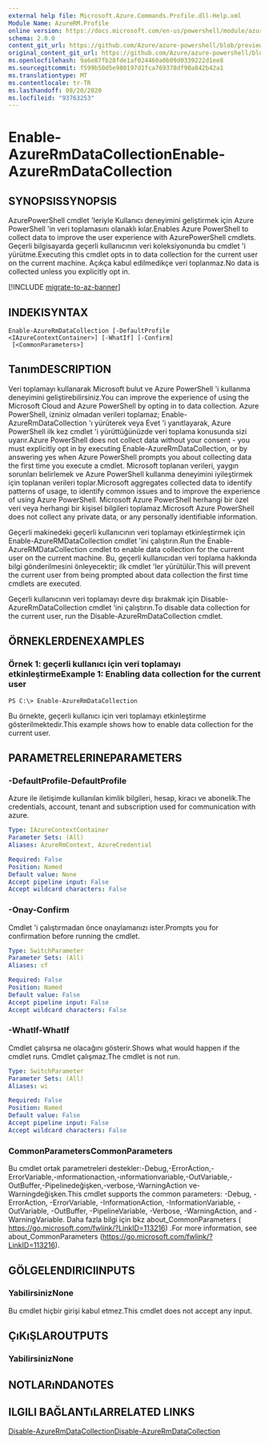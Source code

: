 ```yaml
---
external help file: Microsoft.Azure.Commands.Profile.dll-Help.xml
Module Name: AzureRM.Profile
online version: https://docs.microsoft.com/en-us/powershell/module/azurerm.profile/enable-azurermdatacollection
schema: 2.0.0
content_git_url: https://github.com/Azure/azure-powershell/blob/preview/src/ResourceManager/Profile/Commands.Profile/help/Enable-AzureRmDataCollection.md
original_content_git_url: https://github.com/Azure/azure-powershell/blob/preview/src/ResourceManager/Profile/Commands.Profile/help/Enable-AzureRmDataCollection.md
ms.openlocfilehash: 9a6e87fb28fde1af024460a0b09d0339222d1ee8
ms.sourcegitcommit: f599b50d5e980197d1fca769378df90a842b42a1
ms.translationtype: MT
ms.contentlocale: tr-TR
ms.lasthandoff: 08/20/2020
ms.locfileid: "93763253"
---
```

# <span data-ttu-id="4389e-101">Enable-AzureRmDataCollection</span><span class="sxs-lookup"><span data-stu-id="4389e-101">Enable-AzureRmDataCollection</span></span>

## <span data-ttu-id="4389e-102">SYNOPSIS</span><span class="sxs-lookup"><span data-stu-id="4389e-102">SYNOPSIS</span></span>
<span data-ttu-id="4389e-103">AzurePowerShell cmdlet 'leriyle Kullanıcı deneyimini geliştirmek için Azure PowerShell 'in veri toplamasını olanaklı kılar.</span><span class="sxs-lookup"><span data-stu-id="4389e-103">Enables Azure PowerShell to collect data to improve the user experience with AzurePowerShell cmdlets.</span></span>
<span data-ttu-id="4389e-104">Geçerli bilgisayarda geçerli kullanıcının veri koleksiyonunda bu cmdlet 'i yürütme.</span><span class="sxs-lookup"><span data-stu-id="4389e-104">Executing this cmdlet opts in to data collection for the current user on the current machine.</span></span>
<span data-ttu-id="4389e-105">Açıkça kabul edilmedikçe veri toplanmaz.</span><span class="sxs-lookup"><span data-stu-id="4389e-105">No data is collected unless you explicitly opt in.</span></span>

[!INCLUDE [migrate-to-az-banner](../../includes/migrate-to-az-banner.md)]

## <span data-ttu-id="4389e-106">INDEKI</span><span class="sxs-lookup"><span data-stu-id="4389e-106">SYNTAX</span></span>

```
Enable-AzureRmDataCollection [-DefaultProfile <IAzureContextContainer>] [-WhatIf] [-Confirm]
 [<CommonParameters>]
```

## <span data-ttu-id="4389e-107">Tanım</span><span class="sxs-lookup"><span data-stu-id="4389e-107">DESCRIPTION</span></span>
<span data-ttu-id="4389e-108">Veri toplamayı kullanarak Microsoft bulut ve Azure PowerShell 'i kullanma deneyimini geliştirebilirsiniz.</span><span class="sxs-lookup"><span data-stu-id="4389e-108">You can improve the experience of using the Microsoft Cloud and Azure PowerShell by opting in to data collection.</span></span>
<span data-ttu-id="4389e-109">Azure PowerShell, izniniz olmadan verileri toplamaz; Enable-AzureRmDataCollection 'ı yürüterek veya Evet 'i yanıtlayarak, Azure PowerShell ilk kez cmdlet 'i yürüttüğünüzde veri toplama konusunda sizi uyarır.</span><span class="sxs-lookup"><span data-stu-id="4389e-109">Azure PowerShell does not collect data without your consent - you must explicitly opt in by executing Enable-AzureRmDataCollection, or by answering yes when Azure PowerShell prompts you about collecting data the first time you execute a cmdlet.</span></span>
<span data-ttu-id="4389e-110">Microsoft toplanan verileri, yaygın sorunları belirlemek ve Azure PowerShell kullanma deneyimini iyileştirmek için toplanan verileri toplar.</span><span class="sxs-lookup"><span data-stu-id="4389e-110">Microsoft aggregates collected data to identify patterns of usage, to identify common issues and to improve the experience of using Azure PowerShell.</span></span>
<span data-ttu-id="4389e-111">Microsoft Azure PowerShell herhangi bir özel veri veya herhangi bir kişisel bilgileri toplamaz.</span><span class="sxs-lookup"><span data-stu-id="4389e-111">Microsoft Azure PowerShell does not collect any private data, or any personally identifiable information.</span></span>

<span data-ttu-id="4389e-112">Geçerli makinedeki geçerli kullanıcının veri toplamayı etkinleştirmek için Enable-AzureRMDataCollection cmdlet 'ini çalıştırın.</span><span class="sxs-lookup"><span data-stu-id="4389e-112">Run the Enable-AzureRMDataCollection cmdlet to enable data collection for the current user on the current machine.</span></span>
<span data-ttu-id="4389e-113">Bu, geçerli kullanıcıdan veri toplama hakkında bilgi gönderilmesini önleyecektir; ilk cmdlet 'ler yürütülür.</span><span class="sxs-lookup"><span data-stu-id="4389e-113">This will prevent the current user from being prompted about data collection the first time cmdlets are executed.</span></span>

<span data-ttu-id="4389e-114">Geçerli kullanıcının veri toplamayı devre dışı bırakmak için Disable-AzureRmDataCollection cmdlet 'ini çalıştırın.</span><span class="sxs-lookup"><span data-stu-id="4389e-114">To disable data collection for the current user, run the Disable-AzureRmDataCollection cmdlet.</span></span>

## <span data-ttu-id="4389e-115">ÖRNEKLERDEN</span><span class="sxs-lookup"><span data-stu-id="4389e-115">EXAMPLES</span></span>

### <span data-ttu-id="4389e-116">Örnek 1: geçerli kullanıcı için veri toplamayı etkinleştirme</span><span class="sxs-lookup"><span data-stu-id="4389e-116">Example 1: Enabling data collection for the current user</span></span>
```
PS C:\> Enable-AzureRmDataCollection
```

<span data-ttu-id="4389e-117">Bu örnekte, geçerli kullanıcı için veri toplamayı etkinleştirme gösterilmektedir.</span><span class="sxs-lookup"><span data-stu-id="4389e-117">This example shows how to enable data collection for the current user.</span></span>

## <span data-ttu-id="4389e-118">PARAMETRELERINE</span><span class="sxs-lookup"><span data-stu-id="4389e-118">PARAMETERS</span></span>

### <span data-ttu-id="4389e-119">-DefaultProfile</span><span class="sxs-lookup"><span data-stu-id="4389e-119">-DefaultProfile</span></span>
<span data-ttu-id="4389e-120">Azure ile iletişimde kullanılan kimlik bilgileri, hesap, kiracı ve abonelik.</span><span class="sxs-lookup"><span data-stu-id="4389e-120">The credentials, account, tenant and subscription used for communication with azure.</span></span>

```yaml
Type: IAzureContextContainer
Parameter Sets: (All)
Aliases: AzureRmContext, AzureCredential

Required: False
Position: Named
Default value: None
Accept pipeline input: False
Accept wildcard characters: False
```

### <span data-ttu-id="4389e-121">-Onay</span><span class="sxs-lookup"><span data-stu-id="4389e-121">-Confirm</span></span>
<span data-ttu-id="4389e-122">Cmdlet 'i çalıştırmadan önce onaylamanızı ister.</span><span class="sxs-lookup"><span data-stu-id="4389e-122">Prompts you for confirmation before running the cmdlet.</span></span>

```yaml
Type: SwitchParameter
Parameter Sets: (All)
Aliases: cf

Required: False
Position: Named
Default value: False
Accept pipeline input: False
Accept wildcard characters: False
```

### <span data-ttu-id="4389e-123">-WhatIf</span><span class="sxs-lookup"><span data-stu-id="4389e-123">-WhatIf</span></span>
<span data-ttu-id="4389e-124">Cmdlet çalışırsa ne olacağını gösterir.</span><span class="sxs-lookup"><span data-stu-id="4389e-124">Shows what would happen if the cmdlet runs.</span></span> <span data-ttu-id="4389e-125">Cmdlet çalışmaz.</span><span class="sxs-lookup"><span data-stu-id="4389e-125">The cmdlet is not run.</span></span>

```yaml
Type: SwitchParameter
Parameter Sets: (All)
Aliases: wi

Required: False
Position: Named
Default value: False
Accept pipeline input: False
Accept wildcard characters: False
```

### <span data-ttu-id="4389e-126">CommonParameters</span><span class="sxs-lookup"><span data-stu-id="4389e-126">CommonParameters</span></span>
<span data-ttu-id="4389e-127">Bu cmdlet ortak parametreleri destekler:-Debug,-ErrorAction,-ErrorVariable,-ınformationaction,-ınformationvariable,-OutVariable,-OutBuffer,-Pipelinedeğişken,-verbose,-WarningAction ve-Warningdeğişken.</span><span class="sxs-lookup"><span data-stu-id="4389e-127">This cmdlet supports the common parameters: -Debug, -ErrorAction, -ErrorVariable, -InformationAction, -InformationVariable, -OutVariable, -OutBuffer, -PipelineVariable, -Verbose, -WarningAction, and -WarningVariable.</span></span> <span data-ttu-id="4389e-128">Daha fazla bilgi için bkz about_CommonParameters ( https://go.microsoft.com/fwlink/?LinkID=113216) .</span><span class="sxs-lookup"><span data-stu-id="4389e-128">For more information, see about_CommonParameters (https://go.microsoft.com/fwlink/?LinkID=113216).</span></span>

## <span data-ttu-id="4389e-129">GÖLGELENDIRICI</span><span class="sxs-lookup"><span data-stu-id="4389e-129">INPUTS</span></span>

### <span data-ttu-id="4389e-130">Yabilirsiniz</span><span class="sxs-lookup"><span data-stu-id="4389e-130">None</span></span>
<span data-ttu-id="4389e-131">Bu cmdlet hiçbir girişi kabul etmez.</span><span class="sxs-lookup"><span data-stu-id="4389e-131">This cmdlet does not accept any input.</span></span>

## <span data-ttu-id="4389e-132">ÇıKıŞLAR</span><span class="sxs-lookup"><span data-stu-id="4389e-132">OUTPUTS</span></span>

### <span data-ttu-id="4389e-133">Yabilirsiniz</span><span class="sxs-lookup"><span data-stu-id="4389e-133">None</span></span>

## <span data-ttu-id="4389e-134">NOTLARıNDA</span><span class="sxs-lookup"><span data-stu-id="4389e-134">NOTES</span></span>

## <span data-ttu-id="4389e-135">ILGILI BAĞLANTıLAR</span><span class="sxs-lookup"><span data-stu-id="4389e-135">RELATED LINKS</span></span>

[<span data-ttu-id="4389e-136">Disable-AzureRmDataCollection</span><span class="sxs-lookup"><span data-stu-id="4389e-136">Disable-AzureRmDataCollection</span></span>](./Disable-AzureRmDataCollection.md)

